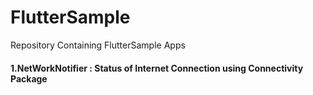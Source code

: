 # FlutterSample
Repository Containing FlutterSample Apps

#### 1.NetWorkNotifier : Status of Internet Connection using Connectivity Package 